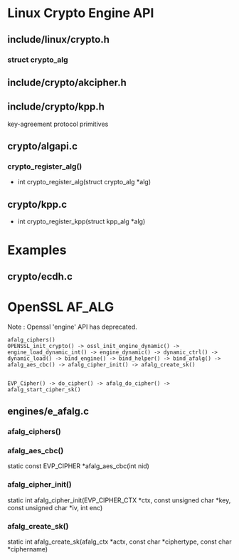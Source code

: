 # Linux Crypto Engine API


## include/linux/crypto.h
### struct crypto_alg

## include/crypto/akcipher.h

## include/crypto/kpp.h
key-agreement protocol primitives


## crypto/algapi.c
### crypto_register_alg()
+ int crypto_register_alg(struct crypto_alg *alg)


## crypto/kpp.c
+ int crypto_register_kpp(struct kpp_alg *alg)

# Examples
## crypto/ecdh.c




# OpenSSL AF_ALG
Note : Openssl 'engine' API has deprecated.

```
afalg_ciphers() 
OPENSSL_init_crypto() -> ossl_init_engine_dynamic() -> engine_load_dynamic_int() -> engine_dynamic() -> dynamic_ctrl() -> dynamic_load() -> bind_engine() -> bind_helper() -> bind_afalg() -> afalg_aes_cbc() -> afalg_cipher_init() -> afalg_create_sk()


EVP_Cipher() -> do_cipher() -> afalg_do_cipher() -> afalg_start_cipher_sk()

```

## engines/e_afalg.c

### afalg_ciphers()

### afalg_aes_cbc()
static const EVP_CIPHER *afalg_aes_cbc(int nid)

### afalg_cipher_init()
static int afalg_cipher_init(EVP_CIPHER_CTX *ctx, const unsigned char *key,
                             const unsigned char *iv, int enc)

### afalg_create_sk()
static int afalg_create_sk(afalg_ctx *actx, const char *ciphertype,
                                const char *ciphername)